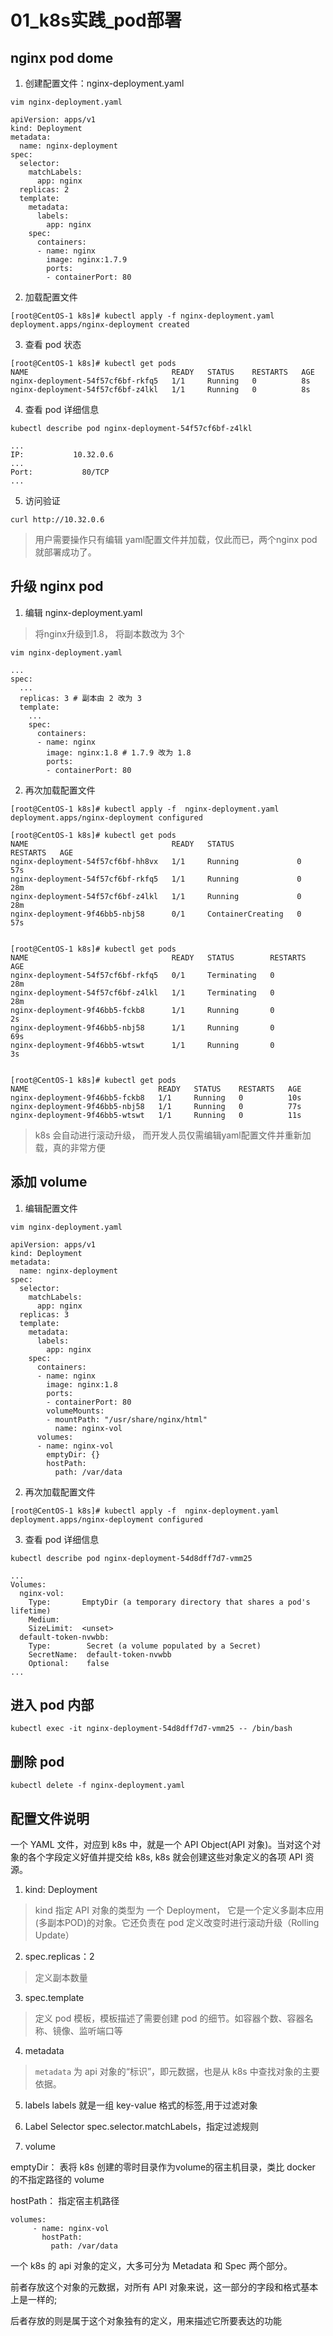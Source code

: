 # 01_k8s实践_pod部署

## nginx pod dome

1. 创建配置文件：nginx-deployment.yaml
```
vim nginx-deployment.yaml
```

```
apiVersion: apps/v1
kind: Deployment
metadata:
  name: nginx-deployment
spec:
  selector:
    matchLabels:
      app: nginx
  replicas: 2
  template:
    metadata:
      labels:
        app: nginx
    spec:
      containers:
      - name: nginx
        image: nginx:1.7.9
        ports:
        - containerPort: 80
```
2. 加载配置文件

```
[root@CentOS-1 k8s]# kubectl apply -f nginx-deployment.yaml
deployment.apps/nginx-deployment created
```

3. 查看 pod 状态
```
[root@CentOS-1 k8s]# kubectl get pods
NAME                                READY   STATUS    RESTARTS   AGE
nginx-deployment-54f57cf6bf-rkfq5   1/1     Running   0          8s
nginx-deployment-54f57cf6bf-z4lkl   1/1     Running   0          8s
```

4. 查看 pod 详细信息
```
kubectl describe pod nginx-deployment-54f57cf6bf-z4lkl

...
IP:           10.32.0.6
...
Port:           80/TCP
...

```
5. 访问验证
```
curl http://10.32.0.6
```

> 用户需要操作只有编辑 yaml配置文件并加载，仅此而已，两个nginx pod就部署成功了。


## 升级 nginx pod

1. 编辑 nginx-deployment.yaml
> 将nginx升级到1.8， 将副本数改为 3个 

```
vim nginx-deployment.yaml
```

```
...
spec:
  ...
  replicas: 3 # 副本由 2 改为 3
  template:
    ...
    spec:
      containers:
      - name: nginx
        image: nginx:1.8 # 1.7.9 改为 1.8
        ports:
        - containerPort: 80
```

2. 再次加载配置文件
```
[root@CentOS-1 k8s]# kubectl apply -f  nginx-deployment.yaml
deployment.apps/nginx-deployment configured
```
```
[root@CentOS-1 k8s]# kubectl get pods
NAME                                READY   STATUS              RESTARTS   AGE
nginx-deployment-54f57cf6bf-hh8vx   1/1     Running             0          57s
nginx-deployment-54f57cf6bf-rkfq5   1/1     Running             0          28m
nginx-deployment-54f57cf6bf-z4lkl   1/1     Running             0          28m
nginx-deployment-9f46bb5-nbj58      0/1     ContainerCreating   0          57s


[root@CentOS-1 k8s]# kubectl get pods
NAME                                READY   STATUS        RESTARTS   AGE
nginx-deployment-54f57cf6bf-rkfq5   0/1     Terminating   0          28m
nginx-deployment-54f57cf6bf-z4lkl   1/1     Terminating   0          28m
nginx-deployment-9f46bb5-fckb8      1/1     Running       0          2s
nginx-deployment-9f46bb5-nbj58      1/1     Running       0          69s
nginx-deployment-9f46bb5-wtswt      1/1     Running       0          3s


[root@CentOS-1 k8s]# kubectl get pods
NAME                             READY   STATUS    RESTARTS   AGE
nginx-deployment-9f46bb5-fckb8   1/1     Running   0          10s
nginx-deployment-9f46bb5-nbj58   1/1     Running   0          77s
nginx-deployment-9f46bb5-wtswt   1/1     Running   0          11s
```

> k8s 会自动进行滚动升级， 而开发人员仅需编辑yaml配置文件并重新加载，真的非常方便

## 添加 volume

1. 编辑配置文件
```
vim nginx-deployment.yaml
```

```
apiVersion: apps/v1
kind: Deployment
metadata:
  name: nginx-deployment
spec:
  selector:
    matchLabels:
      app: nginx
  replicas: 3
  template:
    metadata:
      labels:
        app: nginx
    spec:
      containers:
      - name: nginx
        image: nginx:1.8
        ports:
        - containerPort: 80
        volumeMounts:
        - mountPath: "/usr/share/nginx/html"
          name: nginx-vol
      volumes:
      - name: nginx-vol
        emptyDir: {}
        hostPath:
          path: /var/data
```

2. 再次加载配置文件
```
[root@CentOS-1 k8s]# kubectl apply -f  nginx-deployment.yaml
deployment.apps/nginx-deployment configured
```

3. 查看 pod 详细信息
```
kubectl describe pod nginx-deployment-54d8dff7d7-vmm25

...
Volumes:
  nginx-vol:
    Type:       EmptyDir (a temporary directory that shares a pod's lifetime)
    Medium:
    SizeLimit:  <unset>
  default-token-nvwbb:
    Type:        Secret (a volume populated by a Secret)
    SecretName:  default-token-nvwbb
    Optional:    false
...

```

## 进入 pod 内部
```
kubectl exec -it nginx-deployment-54d8dff7d7-vmm25 -- /bin/bash
```

## 删除 pod
```
kubectl delete -f nginx-deployment.yaml
```

## 配置文件说明

一个 YAML 文件，对应到 k8s 中，就是一个 API Object(API 对象)。当对这个对象的各个字段定义好值并提交给 k8s, k8s 就会创建这些对象定义的各项 API 资源。

1. kind: Deployment
> kind 指定 API 对象的类型为 一个 Deployment， 它是一个定义多副本应用(多副本POD)的对象。它还负责在 pod 定义改变时进行滚动升级（Rolling Update）

2. spec.replicas：2
> 定义副本数量

3. spec.template
> 定义 pod 模板，模板描述了需要创建 pod 的细节。如容器个数、容器名称、镜像、监听端口等

4. metadata
> `metadata` 为 api 对象的“标识”，即元数据，也是从 k8s 中查找对象的主要依据。

5. labels
labels 就是一组 key-value 格式的标签,用于过滤对象

6. Label Selector
spec.selector.matchLabels，指定过滤规则

7. volume

emptyDir： 表将 k8s 创建的零时目录作为volume的宿主机目录，类比 docker 的不指定路径的 volume 

hostPath： 指定宿主机路径
```
volumes:
     - name: nginx-vol
       hostPath:
         path: /var/data
```

一个 k8s 的 api 对象的定义，大多可分为 Metadata 和 Spec 两个部分。

前者存放这个对象的元数据，对所有 API 对象来说，这一部分的字段和格式基本上是一样的;

后者存放的则是属于这个对象独有的定义，用来描述它所要表达的功能

